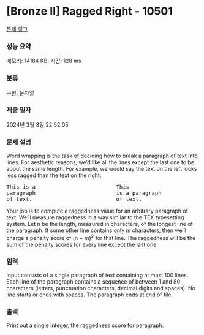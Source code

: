 # [Bronze II] Ragged Right - 10501 

[문제 링크](https://www.acmicpc.net/problem/10501) 

### 성능 요약

메모리: 14184 KB, 시간: 128 ms

### 분류

구현, 문자열

### 제출 일자

2024년 3월 8일 22:52:05

### 문제 설명

<p>Word wrapping is the task of deciding how to break a paragraph of text into lines. For aesthetic reasons, we’d like all the lines except the last one to be about the same length. For example, we would say the text on the left looks less ragged than the text on the right:</p>

<pre>This is a                         This
paragraph                         is a paragraph
of text.                          of text.</pre>

<p>Your job is to compute a raggedness value for an arbitrary paragraph of text. We’ll measure raggedness in a way similar to the TEX typesetting system. Let n be the length, measured in characters, of the longest line of the paragraph. If some other line contains only m characters, then we’ll charge a penalty score of (n − m)<sup>2</sup> for that line. The raggedness will be the sum of the penalty scores for every line except the last one.</p>

### 입력 

 <p>Input consists of a single paragraph of text containing at most 100 lines. Each line of the paragraph contains a sequence of between 1 and 80 characters (letters, punctuation characters, decimal digits and spaces). No line starts or ends with spaces. The paragraph ends at end of file.</p>

### 출력 

 <p>Print out a single integer, the raggedness score for paragraph.</p>

